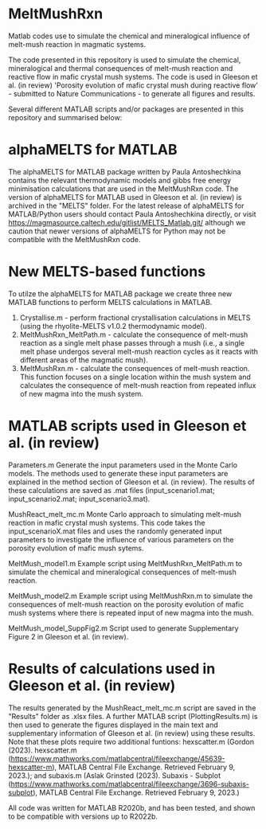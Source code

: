 # MeltMushRxn
Matlab codes use to simulate the chemical and mineralogical influence of melt-mush reaction in magmatic systems.

The code presented in this repository is used to simulate the chemical, mineralogical and thermal consequences of melt-mush reaction and reactive flow in mafic crystal mush systems. The code is used in Gleeson et al. (in review) 'Porosity evolution of mafic crystal mush during reactive flow' - submitted to Nature Communications - to generate all figures and results.

Several different MATLAB scripts and/or packages are presented in this repository and summarised below:

# alphaMELTS for MATLAB
The alphaMELTS for MATLAB package written by Paula Antoshechkina contains the relevant thermodynamic models and gibbs free energy minimisation calculations that are used in the MeltMushRxn code. The version of alphaMELTS for MATLAB used in Gleeson et al. (in review) is archived in the "MELTS" folder. For the latest release of alphaMELTS for MATLAB/Python users should contact Paula Antoshechkina directly, or visit https://magmasource.caltech.edu/gitlist/MELTS_Matlab.git/ although we caution that newer versions of alphaMELTS for Python may not be compatible with the MeltMushRxn code.

# New MELTS-based functions
To utilze the alphaMELTS for MATLAB package we create three new MATLAB functions to perform MELTS calculations in MATLAB.
1. Crystallise.m - perform fractional crystallisation calculations in MELTS (using the rhyolite-MELTS v1.0.2 thermodynamic model).
2. MeltMushRxn_MeltPath.m - calculate the consequence of melt-mush reaction as a single melt phase passes through a mush (i.e., a single melt phase undergos several melt-mush reaction cycles as it reacts with different areas of the magmatic mush).
3. MeltMushRxn.m - calculate the consequences of melt-mush reaction. This function focuses on a single location within the mush system and calculates the consequence of melt-mush reaction from repeated influx of new magma into the mush system.

# MATLAB scripts used in Gleeson et al. (in review)
Parameters.m
  Generate the input parameters used in the Monte Carlo models. The methods used to generate these input parameters are explained in the method section of Gleeson et al. (in review). The results of these calculations are saved as .mat files (input_scenario1.mat; input_scenario2.mat; input_scenario3.mat).
  
MushReact_melt_mc.m
  Monte Carlo approach to simulating melt-mush reaction in mafic crystal mush systems. This code takes the input_scenarioX.mat files and uses the randomly generated input parameters to investigate the influence of various parameters on the porosity evolution of mafic mush sytems.
  
MeltMush_model1.m
  Example script using MeltMushRxn_MeltPath.m to simulate the chemical and mineralogical consequences of melt-mush reaction.
  
MeltMush_model2.m
  Example script using MeltMushRxn.m to simulate the consequences of melt-mush reaction on the porosity evolution of mafic mush systems where there is repeated input of new magma into the mush.
  
MeltMush_model_SuppFig2.m
  Script used to generate Supplementary Figure 2 in Gleeson et al. (in review).
  
# Results of calculations used in Gleeson et al. (in review)
The results generated by the MushReact_melt_mc.m script are saved in the "Results" folder as .xlsx files. A further MATLAB script (PlottingResults.m) is then used to generate the figures displayed in the main text and supplementary information of Gleeson et al. (in review) using these results. Note that these plots require two additional funtions: hexscatter.m (Gordon (2023). hexscatter.m (https://www.mathworks.com/matlabcentral/fileexchange/45639-hexscatter-m), MATLAB Central File Exchange. Retrieved February 9, 2023.); and subaxis.m (Aslak Grinsted (2023). Subaxis - Subplot (https://www.mathworks.com/matlabcentral/fileexchange/3696-subaxis-subplot), MATLAB Central File Exchange. Retrieved February 9, 2023.)  

All code was written for MATLAB R2020b, and has been tested, and shown to be compatible with versions up to R2022b.
  
